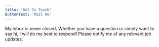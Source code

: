 ```yaml
---
title: 'Get In Touch'
buttonText: 'Mail Me'
---
```


My inbox is never closed. Whether you have a question or simply want to say hi, I will do my best to respond! Please notify me of any relevant job updates.
